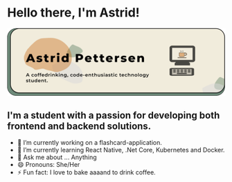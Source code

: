 # Hello there, I'm Astrid!


<img alt="GIF" src="https://github.com/astridpe/astridpe/blob/main/AstridPettersen_design3.png"/>

## I'm a student with a passion for developing both frontend and backend solutions. 

- 🔭 I’m currently working on a flashcard-application.
- 🌱 I’m currently learning React Native, .Net Core, Kubernetes and Docker. 
- 💬 Ask me about ... Anything
- 😄 Pronouns: She/Her
- ⚡ Fun fact: I love to bake aaaand to drink coffee.  


